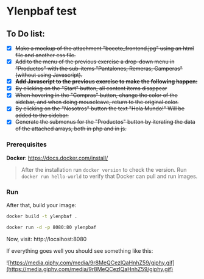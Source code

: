 # Ylenpbaf test

## To Do list:

 - [x] ~~Make a mockup of the attachment "boceto_frontend.jpg" using an html file and another css file.~~
 - [x] ~~Add to the menu of the previous exercise a drop-down menu in "Productos" with the sub-items "Pantalones, Remeras, Camperas" (without using Javascript).~~
 - [x] ~~**Add Javascript to the previous exercise to make the following happen:**~~
 - [x] ~~By clicking on the "Start" button, all content items disappear~~
 - [x] ~~When hovering in the "Compras" button, change the color of the sidebar, and when doing mouseleave, return to the original color.~~
 - [x] ~~By clicking on the "Nosotros" button the text "Hola Mundo!" Will be added to the sidebar.~~
 - [x] ~~Generate the submenus for the "Productos" button by iterating the data of the attached arrays, both in php and in js.~~

### Prerequisites

**Docker**: https://docs.docker.com/install/

> After the installation run `docker version` to check the version.
> Run `docker run hello-world` to verify that Docker can pull and run images.

### Run
After that, build your image:
```bash
docker build -t ylenpbaf .
```
```bash
docker run -d -p 8080:80 ylenpbaf
```
Now, visit: http://localhost:8080

If everything goes well you should see something like this:

![https://media.giphy.com/media/9r8MeQCezlQaHnhZ59/giphy.gif](https://media.giphy.com/media/9r8MeQCezlQaHnhZ59/giphy.gif)

